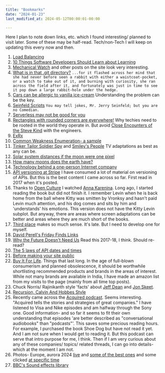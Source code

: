 ```yaml
---
title: "Bookmarks"
date: "2024-01-23"
last_modified_at: 2024-05-12T00:00:01-00:00

---
```


Here I plan to note down links, etc. which I found interesting/ planned to visit later. Some of these may be half-read. Tech/non-Tech I will keep on updating this every now and then.

1. [Load Balancing](https://samwho.dev/load-balancing/)
2. [10 Things Software Developers Should Learn about Learning](https://cacm.acm.org/magazines/2024/1/278891-10-things-software-developers-should-learn-about-learning/fulltext)
3. [Mechanical Watch](https://ciechanow.ski/mechanical-watch/) and other posts on the site look very interesting.
4. [What is in that .git directory?](https://blog.meain.io/2023/what-is-in-dot-git/) `...for it flashed across her mind that she had never before seen a rabbit with either a waistcoat-pocket, or a watch to take out of it, and burning with curiosity, she ran across the field after it, and fortunately was just in time to see it pop down a large rabbit-hole under the hedge.`
5. [Cars can be allergic to vanilla ice-cream](https://www.cs.cmu.edu/~wkw/humour/carproblems.txt) Understanding the problem can be the key.
6. [Seinfeld Scripts](https://www.seinfeldscripts.com/seinfeld-scripts.html) `You may tell jokes, Mr. Jerry Seinfeld; but you are no Comedian.`
7. [Serverless may not be good for you](https://www.primevideotech.com/video-streaming/scaling-up-the-prime-video-audio-video-monitoring-service-and-reducing-costs-by-90)
8. [Rectangles with rounded corners are everywhere!](https://www.folklore.org/Round_Rects_Are_Everywhere.html) Why techies need to be rooted in the world they operate in. But avoid [Close Encounters of the Steve Kind](https://www.macfolklore.org/Close_Encounters_of_the_Steve_Kind.html) with the engineers.
9. [ExRx](https://exrx.net/Lists/Directory)
10. [Common Weakness Enumeration- a sample](https://cwe.mitre.org/data/definitions/22.html)
11. [Tinker Tailor Soldier Spy](https://www.youtube.com/playlist?list=PLwix5PoqRIFNFxBcVsrcq2CrnVvbkexVR) and [Smiley's People](https://www.youtube.com/playlist?list=PLwix5PoqRIFOqIAlXTNGp4pCXu8HLhnWF) TV adaptations as best as any can be.
12. [Solar system distances if the moon were one pixel](https://joshworth.com/dev/pixelspace/pixelspace_solarsystem.html)
13. [How many moons does the earth have?](https://www.youtube.com/watch?v=CIqOsM6_3Dw&ab_channel=QI)
14. [Technology behind a one-person Internet company](https://www.listennotes.com/blog/the-boring-technology-behind-a-one-person-23/)
15. [API versioning at Stripe](https://stripe.com/blog/api-versioning) I have consumed a lot of material on versioning of APIs. But this is the best content I came across so far. First read in 2017 when it's posted.
16. Thanks to [Open Culture](https://www.openculture.com/) I watched [Anna Karenina](https://www.youtube.com/playlist?list=PL7EqAsBxqGgihPlmmGKJuRE7UKxYTPkrh). Long ago, I started reading the book but did not finish it. I remember Levin when he is back home from the ball where Kitty was smitten by Vronksy and hasn't paid Levin much attention,  and his dog comes and sits by him and 'understands' his emotions. This version does not have the Kitty Levin subplot. But anyway, there are areas where screen adaptations can be better and areas where they are much short of the books.
17. [Third place](https://en.wikipedia.org/wiki/Third_place) makes so much sense. It's late. But I need to develop one for myself.
18. [David Perell's Friday Finds Links](https://perell.com/friday-finds-links/)
19. [Why the Future Doesn't Need Us](https://www.wired.com/2000/04/joy-2/) Read this 2017-18, I think. Should re-read? 
20. [The 5 laws of API dates and times](https://apiux.com/2013/03/20/5-laws-api-dates-and-times/)
21. [Before making your site public](https://softwareengineering.stackexchange.com/questions/46716/what-technical-details-should-a-programmer-of-a-web-application-consider-before)
22. [Buy It For Life](https://www.reddit.com/r/BuyItForLife/). Things that last long. In the age of full-blown consumerism and planned obsolescence, it should be worthwhile shortlisting recommended products and brands in the areas of interest. While not many brands are available in India, I have made an amazon list from my visits to the page (mainly from all time top posts).
23. Chuck Norris/ Rajinikanth style 'facts' about [Jeff Dean](https://www.informatika.bg/jeffdean) and [Jon Skeet](https://meta.stackexchange.com/questions/9134/jon-skeet-facts).
24. [Recursion, Calvin And Hobbes Style](https://www.gocomics.com/calvinandhobbes/2024/3/24)
25. Recently came across the [Acquired podcast](https://www.acquired.fm/). Seems interesting. "Acquired tells the stories and strategies of great companies." I have listened to Visa and Nike episodes and am halfway through the Sony one. Good information- and so far it seems to fit their own understanding that episodes 'are better described as "conversational audiobooks" than "podcasts"'. This saves some precious reading hours. For example, I purchased the book Shoe Dog but have not read it yet. And I am not sure when I would get to reading it. But this podcast can serve that intro purpose for me, I think. Then if I am very curious about any of these companies/ topics/ related threads, I can go into details- which at the moment I am not.
26. Photos- Europe, aurora 2024 [live](https://www.foto-webcam.eu/webcam/lucknerhaus/) and [some of the best ones](https://www.foto-webcam.eu/webcam/bestof/) and some clicked [at specific time](https://www.foto-webcam.eu/2024/05/10/2230)
27. [BBC's Sound effects library](https://sound-effects.bbcrewind.co.uk/search) 